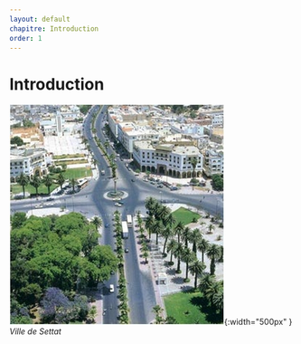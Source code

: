 ```yaml
---
layout: default
chapitre: Introduction
order: 1
---
```


# Introduction
![Introduction](./images/CentreSettat.jpg){:width="500px" }
*Ville de Settat*

<!-- new slide -->
